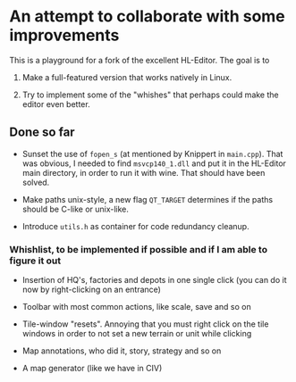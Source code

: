 # An attempt to collaborate with some improvements

This is a playground for a fork of the excellent HL-Editor. The goal is to 

1. Make a full-featured version that works natively in Linux. 

2. Try to implement some of the "whishes" that perhaps could make the editor even better.

## Done so far

* Sunset the use of `fopen_s` (at mentioned by Knippert in `main.cpp`). That was obvious, I needed to find `msvcp140_1.dll` and put it in the HL-Editor main directory, in order to run it with wine. That should have been solved. 

* Make paths unix-style, a new flag `QT_TARGET` determines if the paths should be C-like or unix-like. 

* Introduce `utils.h` as container for code redundancy cleanup.


### Whishlist, to be implemented if possible and if I am able to figure it out

* Insertion of HQ's, factories and depots in one single click (you can do it now by right-clicking on an entrance)

* Toolbar with most common actions, like scale, save and so on

* Tile-window "resets". Annoying that you must right click on the tile windows in order to not set a new terrain or unit while clicking

* Map annotations, who did it, story, strategy and so on

* A map generator (like we have in CIV)


